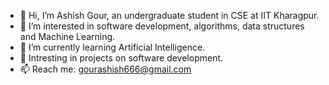 - 👋 Hi, I’m Ashish Gour, an undergraduate student in CSE at IIT Kharagpur. 
- 👀 I’m interested in software development, algorithms, data structures and Machine Learning.
- 🌱 I’m currently learning Artificial Intelligence.
- 💞️ Intresting in projects on software development.
- 📫 Reach me: gourashish666@gmail.com 
